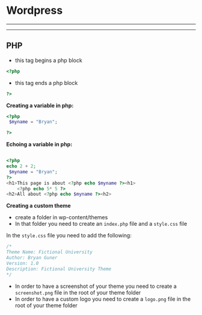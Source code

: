 # Wordpress

---

---

## PHP

- this tag begins a php block

```php
<?php
```

- this tag ends a php block

```php
?>
```


**Creating a variable in php:**

```php
<?php 
 $myname = "Bryan";

?>

```


**Echoing a variable in php:**

```php

<?php 
echo 2 + 2;
 $myname = "Bryan";
?>
<h1>This page is about <?php echo $myname ?><h1>
    <?php echo 5* 5 ?>
<h2>All about <?php echo $myname ?><h2>

```


**Creating a custom theme**

- create a folder in wp-content/themes
- In that folder you need to create an `index.php` file and a `style.css` file

In the `style.css` file you need to add the following:

```css
/*
Theme Name: Fictional University
Author: Bryan Guner
Version: 1.0
Description: Fictional University Theme
*/
```

- In order to have a screenshot of your theme you need to create a `screenshot.png` file in the root of your theme folder
-  In order to have a custom logo you need to create a `logo.png` file in the root of your theme folder

